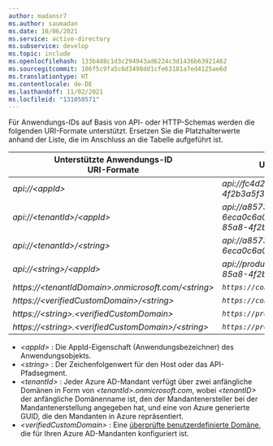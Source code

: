 ```yaml
---
author: madansr7
ms.author: saumadan
ms.date: 10/06/2021
ms.service: active-directory
ms.subservice: develop
ms.topic: include
ms.openlocfilehash: 133b4d8c1d3c294943ad6224c3d1436b63921462
ms.sourcegitcommit: 106f5c9fa5c6d3498dd1cfe63181a7ed4125ae6d
ms.translationtype: HT
ms.contentlocale: de-DE
ms.lasthandoff: 11/02/2021
ms.locfileid: "131050571"
---
```

Für Anwendungs-IDs auf Basis von API- oder HTTP-Schemas werden die folgenden URI-Formate unterstützt. Ersetzen Sie die Platzhalterwerte anhand der Liste, die im Anschluss an die Tabelle aufgeführt ist.

| Unterstützte Anwendungs-ID <br/> URI-Formate | URIs für Beispiel-App-IDs |
|--|--|
| _api://\<appId\>_ | _api://fc4d2d73-d05a-4a9b-85a8-4f2b3a5f38ed_ |
| _api://\<tenantId\>/\<appId\>_ | _api://a8573488-ff46-450a-b09a-6eca0c6a02dc/fc4d2d73-d05a-4a9b-85a8-4f2b3a5f38ed_ |
| _api://\<tenantId\>/\<string\>_ | _api://a8573488-ff46-450a-b09a-6eca0c6a02dc/api_ |
| _api://\<string\>/<appId\>_ | _api://productapi/fc4d2d73-d05a-4a9b-85a8-4f2b3a5f38ed_ |
| _https://\<tenantIdDomain\>.onmicrosoft.com/\<string\>_ | _`https://contoso.onmicrosoft.com/productsapi`_  |
| _https://\<verifiedCustomDomain\>/\<string\>_ |  _`https://contoso.onmicrosoft.com/productsapi`_ |
| _https://\<string\>.\<verifiedCustomDomain\>_ |  _`https://product.contoso.onmicrosoft.com`_ |
| _https://\<string\>.\<verifiedCustomDomain\>/\<string\>_ | _`https://product.onmicrosoft.com/productsapi`_   |


- _\<appId\>_ : Die AppId-Eigenschaft (Anwendungsbezeichner) des Anwendungsobjekts.
- _\<string\>_ : Der Zeichenfolgenwert für den Host oder das API-Pfadsegment.
- _\<tenantId\>_ : Jeder Azure AD-Mandant verfügt über zwei anfängliche Domänen in Form von _\<tenantId\>.onmicrosoft.com_, wobei _\<tenantID\>_ der anfängliche Domänenname ist, den der Mandantenersteller bei der Mandantenerstellung angegeben hat, und eine von Azure generierte GUID, die den Mandanten in Azure repräsentiert.
- _\<verifiedCustomDomain\>_ : Eine [überprüfte benutzerdefinierte Domäne](../articles/active-directory/fundamentals/add-custom-domain.md), die für Ihren Azure AD-Mandanten konfiguriert ist.

